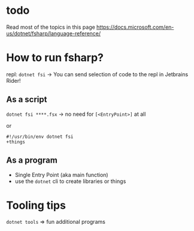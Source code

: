 # todo

Read most of the topics in this page https://docs.microsoft.com/en-us/dotnet/fsharp/language-reference/

# How to run fsharp?

repl: `dotnet fsi` -> You can send selection of code to the repl in Jetbrains Rider!

## As a script

`dotnet fsi ****.fsx` -> no need for `[<EntryPoint>]` at all

or
```
#!/usr/bin/env dotnet fsi
+things
```

## As a program

+ Single Entry Point (aka main function)
+ use the `dotnet` cli to create libraries or things

# Tooling tips

`dotnet tools` => fun additional programs
